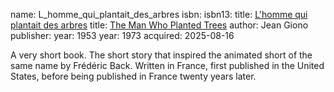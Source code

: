 name: L_homme_qui_plantait_des_arbres
isbn: 
isbn13: 
title: [L'homme qui plantait des arbres](https://a.co/d/hDs33QB)
title: [The Man Who Planted Trees](https://en.wikipedia.org/wiki/The_Man_Who_Planted_Trees)
author: Jean Giono
publisher: 
year: 1953
year: 1973
acquired: 2025-08-16

A very short book.  The short story that inspired the animated short of the same
name by Fr&eacute;d&eacute;ric Back.  Written in France, first published in the
United States, before being published in France twenty years later.

